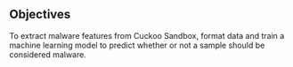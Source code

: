 ## Objectives

To extract malware features from Cuckoo Sandbox, format data and train a machine learning model to predict whether or not a sample should be considered malware.
